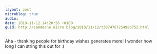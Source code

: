 ```yaml
---
layout: post
microblog: true
audio: 
date: 2010-11-12 14:20:56 +0100
guid: http://samdeane.micro.blog/2010/11/12/t3074767254986752.html
---
```

Aha - thanking people for birthday wishes generates more! I wonder how long I can string this out for :)
